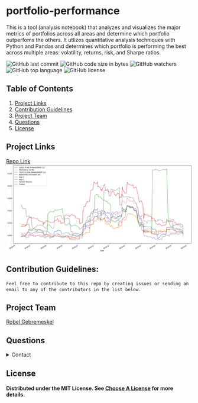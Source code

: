 # portfolio-performance

This is a tool (analysis notebook) that analyzes and visualizes the major metrics of portfolios across all areas and determine which portfolio outperfoms the others. It utlizes quantitative analysis techniques with Python and Pandas and determines which portfolio is performing the best across multiple areas: volatility, returns, risk, and Sharpe ratios.

![GitHub last commit](https://img.shields.io/github/last-commit/robel-codes/portfolio-performance) ![GitHub code size in bytes](https://img.shields.io/github/languages/code-size/robel-codes/portfolio-performance) ![GitHub watchers](https://img.shields.io/github/watchers/robel-codes/portfolio-performance?label=Watch&style=social) ![GitHub top language](https://img.shields.io/github/languages/top/robel-codes/portfolio-performance) ![GitHub license](https://img.shields.io/badge/license-MIT-blueyellow) <br>

## Table of Contents

1. [Project Links](#Project-Links)
1. [Contribution Guidelines](#Contribution-Guidelines)
1. [Project Team](#Project-Team)
1. [Questions](#Questions)
1. [License](#License)

## Project Links

[Repo Link](https://github.com/robel-codes/portfolio-performance) <br>
![Repo Image](./images/output.png)

## Contribution Guidelines:

```
Feel free to contribute to this repo by creating issues or sending an email to any of the contributors in the list below.
```

## Project Team

[Robel Gebremeskel](https://github.com/robel-codes) <br>

## Questions

<details>
    <summary>Contact</summary>
    rofikre@yahoo.com <br>
</details>

## License

#### Distributed under the MIT License. See [Choose A License](https://choosealicense.com/) for more details.
